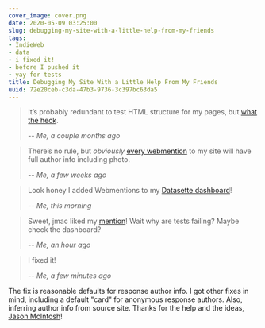 ```yaml
---
cover_image: cover.png
date: 2020-05-09 03:25:00
slug: debugging-my-site-with-a-little-help-from-my-friends
tags:
- IndieWeb
- data
- i fixed it!
- before I pushed it
- yay for tests
title: Debugging My Site With a Little Help From My Friends
uuid: 72e20ceb-c3da-47b3-9736-3c397bc63da5
---
```


[what the heck]: /note/2020/03/passing-tests-is-now-required-to-push/

> It’s probably redundant to test HTML structure for my pages, but [what the heck][].
>
> -- <cite>Me, a couple months ago</cite>

[every webmention]: /note/2020/04/yay-i-added-mentions-and-replies/

> There’s no rule, but *obviously* [every webmention][] to my site will have
> full author info including photo.
>
> -- <cite>Me, a few weeks ago</cite>

[Datasette dashboard]: /note/2020/05/datasette-sure-is-nifty/

> Look honey I added Webmentions to my [Datasette dashboard][]!
>
> -- <cite>Me, this morning</cite>

[mention]: /note/2020/05/pondering-my-indieweb-guinea-pig/

> Sweet, jmac liked my [mention][]!  Wait why are tests failing? Maybe check
> the dashboard?
>
> -- <cite>Me, an hour ago</cite>

> I fixed it!
>
> -- <cite>Me, a few minutes ago</cite>

[Jason McIntosh]: https://jmac.org

The fix is reasonable defaults for response author info. I got other
fixes in mind, including a default "card" for anonymous response
authors. Also, inferring author info from source site. Thanks for the
help and the ideas, [Jason McIntosh][]!